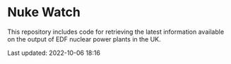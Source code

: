 # Nuke Watch

This repository includes code for retrieving the latest information available on the output of EDF nuclear power plants in the UK.

Last updated: 2022-10-06 18:16